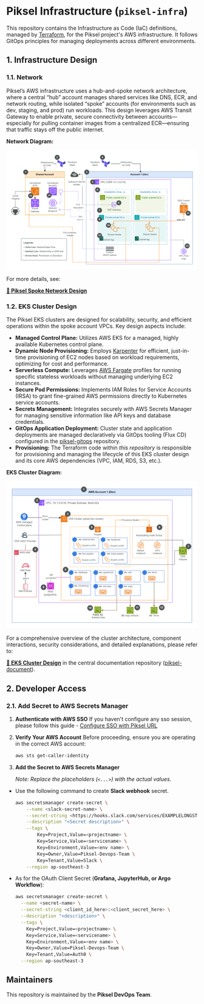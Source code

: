 # Piksel Infrastructure (`piksel-infra`)

This repository contains the Infrastructure as Code (IaC) definitions, managed by [Terraform](https://www.terraform.io/), for the Piksel project's AWS infrastructure. It follows GitOps principles for managing deployments across different environments.

## 1. Infrastructure Design

### 1.1. Network

Piksel’s AWS infrastructure uses a hub-and-spoke network architecture, where a central “hub” account manages shared services like DNS, ECR, and network routing, while isolated “spoke” accounts (for environments such as dev, staging, and prod) run workloads. This design leverages AWS Transit Gateway to enable private, secure connectivity between accounts—especially for pulling container images from a centralized ECR—ensuring that traffic stays off the public internet.

**Network Diagram:**

<img src=".images/spoke-network.png" width="700" height="auto">

For more details, see:

[**🔗 Piksel Spoke Network Design**](https://github.com/piksel-ina/piksel-document/blob/main/architecture/spoke-network-design.md)

### 1.2. EKS Cluster Design

The Piksel EKS clusters are designed for scalability, security, and efficient operations within the spoke account VPCs. Key design aspects include:

- **Managed Control Plane:** Utilizes AWS EKS for a managed, highly available Kubernetes control plane.
- **Dynamic Node Provisioning:** Employs [Karpenter](https://karpenter.sh/) for efficient, just-in-time provisioning of EC2 nodes based on workload requirements, optimizing for cost and performance.
- **Serverless Compute:** Leverages [AWS Fargate](https://aws.amazon.com/fargate/) profiles for running specific stateless workloads without managing underlying EC2 instances.
- **Secure Pod Permissions:** Implements IAM Roles for Service Accounts (IRSA) to grant fine-grained AWS permissions directly to Kubernetes service accounts.
- **Secrets Management:** Integrates securely with AWS Secrets Manager for managing sensitive information like API keys and database credentials.
- **GitOps Application Deployment:** Cluster state and application deployments are managed declaratively via GitOps tooling (Flux CD) configured in the [piksel-gitops](https://github.com/piksel-ina/piksel-gitops) repository.
- **Provisioning:** The Terraform code within _this repository_ is responsible for provisioning and managing the lifecycle of this EKS cluster design and its core AWS dependencies (VPC, IAM, RDS, S3, etc.).

**EKS Cluster Diagram:**

<img src=".images/eks-cluster-overview.png" width="700" height="auto">

For a comprehensive overview of the cluster architecture, component interactions, security considerations, and detailed explanations, please refer to:

**[🔗 EKS Cluster Design](https://github.com/piksel-ina/piksel-document/blob/main/architecture/eks-cluster-design.md)** in the central documentation repository ([piksel-document](https://github.com/piksel-ina/piksel-document/tree/main)).

## 2. Developer Access

### 2.1. Add Secret to AWS Secrets Manager

1. **Authenticate with AWS SSO**
   If you haven't configure any sso session, please follow this guide - [Configure SSO with Piksel URL](https://github.com/piksel-ina/piksel-document/blob/main/operations/02-AWS-identity-center-guide.md#aws-cli-setup-and-access)

2. **Verify Your AWS Account**
   Before proceeding, ensure you are operating in the correct AWS account:

   ```bash
   aws sts get-caller-identity
   ```

3. **Add the Secret to AWS Secrets Manager**

   _Note: Replace the placeholders (`<...>`) with the actual values._

- Use the following command to create **Slack webhook** secret.
  ```bash
  aws secretsmanager create-secret \
      --name <slack-secret-name> \
      --secret-string <https://hooks.slack.com/services/EXAMPLELONGSTRIN> \
      --description "<Secret description>" \
      --tags \
          Key=Project,Value=<projectname> \
          Key=Service,Value=<servicename> \
          Key=Environment,Value=<env name> \
          Key=Owner,Value=Piksel-Devops-Team \
          Key=Tenant,Value=Slack \
      --region ap-southeast-3
  ```
- As for the OAuth Client Secret (**Grafana, JupyterHub, or Argo Workflow**):
  ```bash
  aws secretsmanager create-secret \
    --name <secret-name> \
    --secret-string <client_id_here>:<client_secret_here> \
    --description "<description>" \
    --tags \
      Key=Project,Value=<projectname> \
      Key=Service,Value=<servicename> \
      Key=Environment,Value=<env name> \
      Key=Owner,Value=Piksel-Devops-Team \
      Key=Tenant,Value=Auth0 \
    --region ap-southeast-3
  ```

## Maintainers

This repository is maintained by the **Piksel DevOps Team**.
